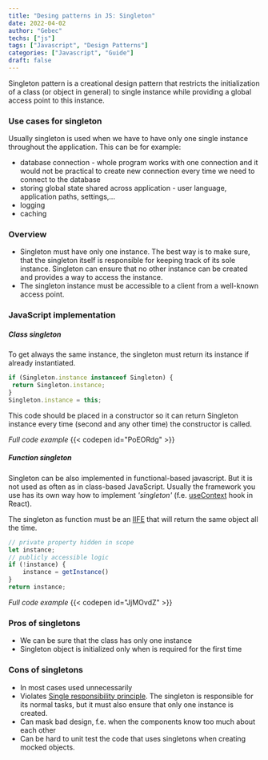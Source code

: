 ```yaml
---
title: "Desing patterns in JS: Singleton"
date: 2022-04-02
author: "Gebec"
techs: ["js"]
tags: ["Javascript", "Design Patterns"]
categories: ["Javascript", "Guide"]
draft: false
---
```


Singleton pattern is a creational design pattern that restricts the initialization of a class (or object in general) to single instance while providing a global access point to this instance.

### Use cases for singleton
Usually singleton is used when we have to have only one single instance throughout the application. This can be for example:
- database connection - whole program works with one connection and it would not be practical to create new connection every time we need to connect to the database
- storing global state shared across application - user language, application paths, settings,...
- logging
- caching


### Overview
- Singleton must have only one instance. The best way is to make sure, that the singleton itself is responsible for keeping track of its sole instance. Singleton can ensure that no other instance can be created and provides a way to access the instance.
- The singleton instance must be accessible to a client from a well-known access point.

### JavaScript implementation
##### Class singleton
To get always the same instance, the singleton must return its instance if already instantiated.
```js
if (Singleton.instance instanceof Singleton) {
 return Singleton.instance;
}
Singleton.instance = this;
```

This code should be placed in a constructor so it can return Singleton instance every time (second and any other time) the constructor is called.

*Full code example*
{{< codepen id="PoEORdg" >}}

##### Function singleton
Singleton can be also implemented in functional-based javascript. But it is not used as often as in class-based JavaScript. Usually the framework you use has its own way how to implement *'singleton'* (f.e. [useContext](https://reactjs.org/docs/context.html) hook in React).

The singleton as function must be an [IIFE](https://developer.mozilla.org/en-US/docs/Glossary/IIFE) that will return the same object all the time.
```js
// private property hidden in scope
let instance;
// publicly accessible logic
if (!instance) {
    instance = getInstance()
}
return instance;
```

*Full code example*
{{< codepen id="JjMOvdZ" >}}


### Pros of singletons
- We can be sure that the class has only one instance
- Singleton object is initialized only when is required for the first time

### Cons of singletons
- In most cases used unnecessarily
- Violates [Single responsibility principle](https://en.wikipedia.org/wiki/Single-responsibility_principle). The singleton is responsible for its normal tasks, but it must also ensure that only one instance is created.
- Can mask bad design, f.e. when the components know too much about each other
- Can be hard to unit test the code that uses singletons when creating mocked objects.
